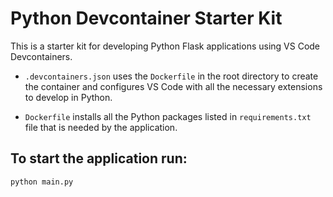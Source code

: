 # Python Devcontainer Starter Kit

This is a starter kit for developing Python Flask applications using VS Code Devcontainers.

- `.devcontainers.json` uses the `Dockerfile` in the root directory to create the container and configures VS Code with all the necessary extensions to develop in Python.

- `Dockerfile` installs all the Python packages listed in `requirements.txt` file that is needed by the application.

## To start the application run:

```bash
python main.py 
```